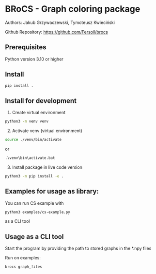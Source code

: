 # BRoCS - Graph coloring package

Authors: Jakub Grzywaczewski, Tymoteusz Kwieciński

Github Repository: https://github.com/Fersoil/brocs

## Prerequisites

Python version 3.10 or higher

## Install
```bash
pip install .
```

## Install for development

1. Create virtual environment
```bash
python3 -m venv venv
```

2. Activate venv (virtual environment)
```bash
source ./venv/bin/activate
```
or 

```bat
.\venv\bin\activate.bat
```

3. Install package in live code version
```bash
python3 -m pip install -e .
```

## Examples for usage as library:
You can run CS example with
```bash
python3 examples/cs-example.py
```
 as a CLI tool

## Usage as a CLI tool
Start the program by providing the path to stored graphs in the *.npy files

Run on examples:
```bash
brocs graph_files
```

